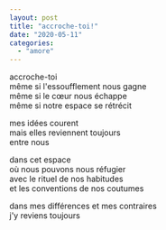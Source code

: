 ```yaml
---
layout: post
title: "accroche-toi!"
date: "2020-05-11"
categories: 
  - "amore"
---
```


accroche-toi  
même si l'essoufflement nous gagne  
même si le cœur nous échappe  
même si notre espace se rétrécit

mes idées courent  
mais elles reviennent toujours  
entre nous

dans cet espace  
où nous pouvons nous réfugier  
avec le rituel de nos habitudes  
et les conventions de nos coutumes

dans mes différences et mes contraires  
j'y reviens toujours
